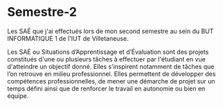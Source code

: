 # Semestre-2

Les SAÉ que j'ai effectués lors de mon second semestre au sein du BUT INFORMATIQUE 1 de l'IUT de Villetaneuse.

Les SAÉ ou Situations d’Apprentissage et d’Évaluation sont des projets constitués d'une ou plusieurs tâches à effectuer par l'étudiant en vue d'atteindre un objectif donné. Elles s’inspirent notamment de tâches que l’on retrouve en milieu professionnel. Elles permettent de développer des compétences professionnelles, de mener une démarche de projet sur un temps défini ainsi que de renforcer le travail en autonomie ou bien en équipe.
